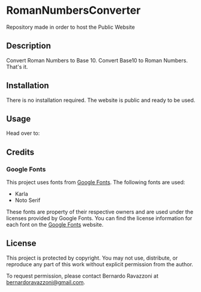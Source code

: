 # RomanNumbersConverter
Repository made in order to host the Public Website

## Description
Convert Roman Numbers to Base 10.
Convert Base10 to Roman Numbers.
That's it.

## Installation
There is no installation required. The website is public and ready to be used.

## Usage
Head over to: 

## Credits
### Google Fonts
This project uses fonts from [Google Fonts](https://fonts.google.com/). The following fonts are used:

- Karla
- Noto Serif

These fonts are property of their respective owners and are used under the licenses provided by Google Fonts. You can find the license information for each font on the [Google Fonts](https://fonts.google.com/) website.

## License
This project is protected by copyright. You may not use, distribute, or reproduce any part of this work without explicit permission from the author.

To request permission, please contact Bernardo Ravazzoni at bernardoravazzoni@gmail.com.
